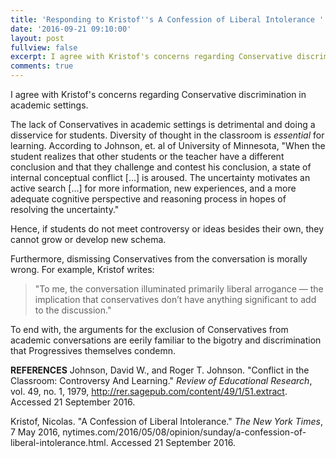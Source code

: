 ```yaml
---
title: 'Responding to Kristof''s A Confession of Liberal Intolerance '
date: '2016-09-21 09:10:00'
layout: post
fullview: false 
excerpt: I agree with Kristof's concerns regarding Conservative discrimination in academic settings. 
comments: true 
---
```

I agree with Kristof's concerns regarding Conservative discrimination in academic settings. 

The lack of Conservatives in academic settings is detrimental and doing a disservice for students. Diversity of thought in the classroom is *essential* for learning. According to Johnson, et. al of University of Minnesota, "When the student realizes that other students or the teacher have a different conclusion and that they challenge and contest his conclusion, a state of internal conceptual conflict [...] is aroused. The uncertainty motivates an active search [...] for more information, new experiences, and a more adequate cognitive perspective and reasoning process in hopes of resolving the uncertainty." 

Hence, if students do not meet controversy or ideas besides their own, they cannot grow or develop new schema. 

Furthermore, dismissing Conservatives from the conversation is morally wrong. For example, Kristof writes: 

> "To me, the conversation illuminated primarily liberal arrogance — the implication that conservatives don’t have anything significant to add to the discussion." 

To end with, the arguments for the exclusion of Conservatives from academic conversations are eerily familiar to the bigotry and discrimination that Progressives themselves condemn. 

 **REFERENCES**
Johnson, David W., and Roger T. Johnson. "Conflict in the Classroom: Controversy And Learning." *Review of Educational Research*, vol. 49, no. 1, 1979, http://rer.sagepub.com/content/49/1/51.extract. Accessed 21 September 2016.

Kristof, Nicolas. "A Confession of Liberal Intolerance." *The New York Times*, 7 May 2016, nytimes.com/2016/05/08/opinion/sunday/a-confession-of-liberal-intolerance.html. Accessed 21 September 2016. 


